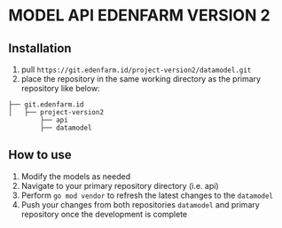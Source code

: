 # MODEL API EDENFARM VERSION 2

## Installation

1. pull `https://git.edenfarm.id/project-version2/datamodel.git`
2. place the repository in the same working directory as the primary repository like below:


```.
├── git.edenfarm.id
│   ├── project-version2
        ├── api
        ├── datamodel
 ```        

 ## How to use
 1. Modify the models as needed
 2. Navigate to your primary repository directory (i.e. api)
 3. Perform `go mod vendor` to refresh the latest changes to the `datamodel`
 4. Push your changes from both repositories `datamodel` and primary repository once the development is complete